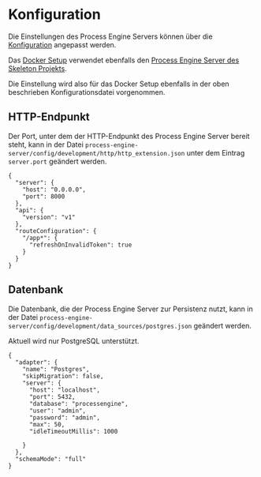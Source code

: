 # Konfiguration

Die Einstellungen des Process Engine Servers können über die [Konfiguration](./../konzepte/configuration.md) angepasst werden.

Das [Docker Setup](https://github.com/process-engine/skeleton/tree/develop/full-docker-image) verwendet ebenfalls den [Process Engine Server des Skeleton Projekts](https://github.com/process-engine/skeleton/tree/develop/process-engine-server).

Die Einstellung wird also für das Docker Setup ebenfalls in der oben beschrieben Konfigurationsdatei vorgenommen.

## HTTP-Endpunkt

Der Port, unter dem der HTTP-Endpunkt des Process Engine Server bereit steht, kann in der Datei `process-engine-server/config/development/http/http_extension.json` unter dem Eintrag `server.port` geändert werden.

```
{
  "server": {
    "host": "0.0.0.0",
    "port": 8000
  },
  "api": {
    "version": "v1"
  },
  "routeConfiguration": {
    "/app*": {
      "refreshOnInvalidToken": true
    }
  }
}
```

## Datenbank

Die Datenbank, die der Process Engine Server zur Persistenz nutzt, kann in der Datei `process-engine-server/config/development/data_sources/postgres.json` geändert werden.

Aktuell wird nur PostgreSQL unterstützt.

```
{
  "adapter": {
    "name": "Postgres",
    "skipMigration": false,
    "server": {
      "host": "localhost",
      "port": 5432,
      "database": "processengine",
      "user": "admin",
      "password": "admin",
      "max": 50,
      "idleTimeoutMillis": 1000

    }
  },
  "schemaMode": "full"
}
```
